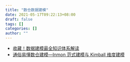 ```yaml
---
title: "数仓数据建模"
date: 2021-05-17T09:22:13+08:00
draft: false
tags: []
categories: []
author: ""
---
```


* [收藏！数据建模最全知识体系解读](https://zhuanlan.zhihu.com/p/300643260)
* [通俗易懂数仓建模—Inmon 范式建模与 Kimball 维度建模](https://zhuanlan.zhihu.com/p/362991213)
